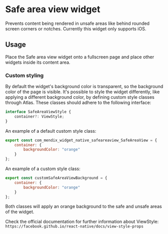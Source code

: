 # Safe area view widget

Prevents content being rendered in unsafe areas like behind rounded screen corners or notches. Currently this widget
only supports iOS.

## Usage

Place the Safe area view widget onto a fullscreen page and place other widgets inside its content area.

### Custom styling

By default the widget's background color is transparent, so the background color of the page is visible. It's possible
to style the widget differently, like applying a different background color, by defining custom style classes through
Atlas. These classes should adhere to the following interface:

```ts
interface SafeAreaViewStyle {
    container?: ViewStyle;
}
```

An example of a default custom style class:

```js
export const com_mendix_widget_native_safeareaview_SafeAreaView = {
    container: {
        backgroundColor: "orange"
    }
};
```

An example of a custom style class:

```js
export const customSafeAreaViewBackground = {
    container: {
        backgroundColor: "orange"
    }
};
```

Both classes will apply an orange background to the safe and unsafe areas of the widget.

Check the official documentation for further information about ViewStyle:
`https://facebook.github.io/react-native/docs/view-style-props`
